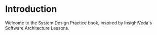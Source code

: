 # Introduction

Welcome to the System Design Practice book, inspired by InsightVeda's Software Architecture Lessons.
